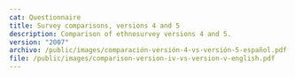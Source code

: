```yaml
---
cat: Questionnaire
title: Survey comparisons, versions 4 and 5
description: Comparison of ethnosurvey versions 4 and 5.
version: "2007"
archivo: /public/images/comparación-versión-4-vs-versión-5-español.pdf
file: /public/images/comparison-version-iv-vs-version-v-english.pdf
---
```

